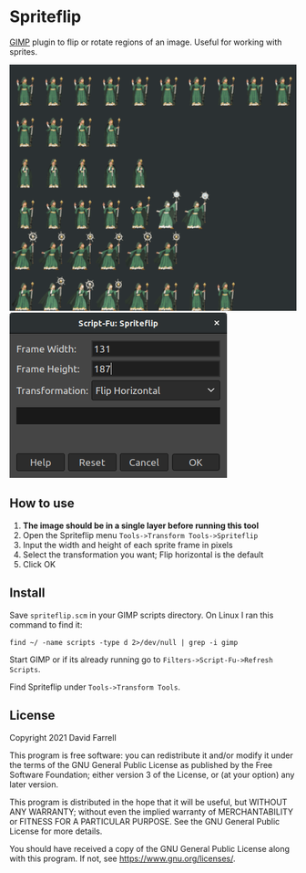 Spriteflip
==========
[GIMP](https://www.gimp.org/) plugin to flip or rotate regions of an image.
Useful for working with sprites.

![](spriteflip.gif)
![](menu.png)

How to use
----------
1. **The image should be in a single layer before running this tool**
2. Open the Spriteflip menu `Tools->Transform Tools->Spriteflip`
3. Input the width and height of each sprite frame in pixels
4. Select the transformation you want; Flip horizontal is the default
5. Click OK

Install
-------
Save `spriteflip.scm` in your GIMP scripts directory. On Linux I ran this command to find it:

    find ~/ -name scripts -type d 2>/dev/null | grep -i gimp

Start GIMP or if its already running go to `Filters->Script-Fu->Refresh Scripts`.

Find Spriteflip under `Tools->Transform Tools`.

License
-------
Copyright 2021 David Farrell

This program is free software: you can redistribute it and/or modify
it under the terms of the GNU General Public License as published by
the Free Software Foundation; either version 3 of the License, or
(at your option) any later version.

This program is distributed in the hope that it will be useful,
but WITHOUT ANY WARRANTY; without even the implied warranty of
MERCHANTABILITY or FITNESS FOR A PARTICULAR PURPOSE.  See the
GNU General Public License for more details.

You should have received a copy of the GNU General Public License
along with this program.  If not, see <https://www.gnu.org/licenses/>.
